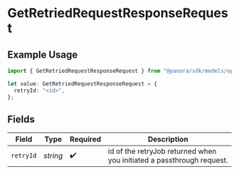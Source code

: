 # GetRetriedRequestResponseRequest

## Example Usage

```typescript
import { GetRetriedRequestResponseRequest } from "@panora/sdk/models/operations";

let value: GetRetriedRequestResponseRequest = {
  retryId: "<id>",
};
```

## Fields

| Field                                                                 | Type                                                                  | Required                                                              | Description                                                           |
| --------------------------------------------------------------------- | --------------------------------------------------------------------- | --------------------------------------------------------------------- | --------------------------------------------------------------------- |
| `retryId`                                                             | *string*                                                              | :heavy_check_mark:                                                    | id of the retryJob returned when you initiated a passthrough request. |